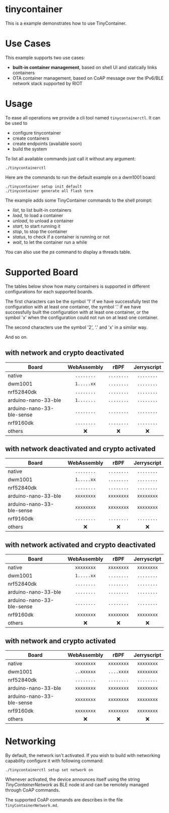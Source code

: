 tinycontainer
=============

This is a example demonstrates how to use TinyContainer.

Use Cases
=========

This example supports two use cases:

* **built-in container management**, based on shell UI and statically
  links containers
* OTA container management, based on CoAP message over the IPv6/BLE network
  stack supported by RIOT

Usage
=====

To ease all operations we provide a cli tool named `tinycontainerctl`. It can be
used to

* configure tinycontainer
* create containers
* create endpoints (available soon)
* build the system

To list all available commands just call it without any argument:

```
./tinycontainerctl
```

Here are the commands to run the default example on a dwm1001 board:


```
./tinycontainer setup init default
./tinycontainer generate all flash term
```

The example adds some TinyContainer commands to the shell prompt:

* _list_, to list built-in containers
* _load_, to load a container
* _unload_, to unload a container
* _start_, to start running it
* _stop_, to stop the container
* _status_, to check if a container is running or not
* _wait_, to let the container run a while

You can also use the _ps_ command to display a threads table.

Supported Board
===============

The tables below show how many containers is supported in different
configurations for each supported boards.

The first characters can be the symbol '1' if we have successfully test the
configuration with at least one container, the symbol '.' if we have
successfully built the configuration with at least one container, or the symbol
'x' when the configuration could not run on at least one container.

The second characters use the symbol '2', '.' and 'x' in a similar way.

And so on.

with network and crypto deactivated
-----------------------------------

| Board                     | WebAssembly  | rBPF         | Jerryscript  |
|---------------------------|:------------:|:------------:|:------------:|
| native                    | `........`   | `........`   | `........`   |
| dwm1001                   | `1.....xx`   | `........`   | `........`   |
| nrf52840dk                | `........`   | `........`   | `........`   |
| arduino-nano-33-ble       | `1.......`   | `........`   | `........`   |
| arduino-nano-33-ble-sense | `........`   | `........`   | `........`   |
| nrf9160dk                 | `........`   | `........`   | `........`   |
| others                    | :x:          | :x:          | :x:          |

with network deactivated and crypto activated
---------------------------------------------

| Board                     | WebAssembly  | rBPF         | Jerryscript  |
|---------------------------|:------------:|:------------:|:------------:|
| native                    | `........`   | `........`   | `........`   |
| dwm1001                   | `1.....xx`   | `........`   | `........`   |
| nrf52840dk                | `........`   | `........`   | `........`   |
| arduino-nano-33-ble       | `xxxxxxxx`   | `xxxxxxxx`   | `xxxxxxxx`   |
| arduino-nano-33-ble-sense | `xxxxxxxx`   | `xxxxxxxx`   | `xxxxxxxx`   |
| nrf9160dk                 | `........`   | `........`   | `........`   |
| others                    | :x:          | :x:          | :x:          |

with network activated and crypto deactivated
------------------------------------------------

| Board                     | WebAssembly  | rBPF         | Jerryscript  |
|---------------------------|:------------:|:------------:|:------------:|
| native                    | `xxxxxxxx`   | `xxxxxxxx`   | `xxxxxxxx`   |
| dwm1001                   | `1.....xx`   | `........`   | `........`   |
| nrf52840dk                | `........`   | `........`   | `........`   |
| arduino-nano-33-ble       | `........`   | `........`   | `........`   |
| arduino-nano-33-ble-sense | `........`   | `........`   | `........`   |
| nrf9160dk                 | `xxxxxxxx`   | `xxxxxxxx`   | `xxxxxxxx`   |
| others                    | :x:          | :x:          | :x:          |

with network and crypto activated
---------------------------------

| Board                     | WebAssembly  | rBPF         | Jerryscript  |
|---------------------------|:------------:|:------------:|:------------:|
| native                    | `xxxxxxxx`   | `xxxxxxxx`   | `xxxxxxxx`   |
| dwm1001                   | `..xxxxxx`   | `....xxxx`   | `xxxxxxxx`   |
| nrf52840dk                | `........`   | `........`   | `........`   |
| arduino-nano-33-ble       | `xxxxxxxx`   | `xxxxxxxx`   | `xxxxxxxx`   |
| arduino-nano-33-ble-sense | `xxxxxxxx`   | `xxxxxxxx`   | `xxxxxxxx`   |
| nrf9160dk                 | `xxxxxxxx`   | `xxxxxxxx`   | `xxxxxxxx`   |
| others                    | :x:          | :x:          | :x:          |

Networking
==========

By default, the network isn't activated. If you wish to build with networking
capability configure it with following command:

```
./tinycontainerctl setup set network on
```

Whenever activated, the device announces itself using the string
_TinyContainerNetwork_ as BLE node id and can be remotely managed through CoAP
commands.

The supported CoAP commands are describes in the file
```TinyContainerNetwork.md```.
